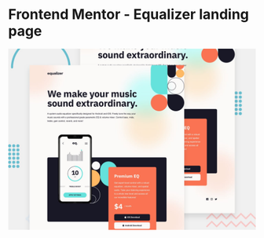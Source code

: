 # Frontend Mentor - Equalizer landing page

![Design preview for the Equalizer landing page coding challenge](./preview.jpg)

